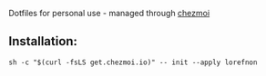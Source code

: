 Dotfiles for personal use - managed through [chezmoi](https://www.chezmoi.io)

## Installation: 

```
sh -c "$(curl -fsLS get.chezmoi.io)" -- init --apply lorefnon
```
